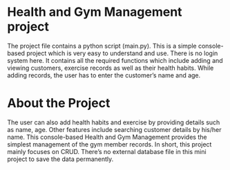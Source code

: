 # Health and Gym Management project
The project file contains a python script (main.py). This is a simple console-based project which is very easy to understand and use. There is no login system here. It contains all the required functions which include adding and viewing customers, exercise records as well as their health habits. While adding records, the user has to enter the customer’s name and age.

# About the Project
The user can also add health habits and exercise by providing details such as name, age. Other features include searching customer details by his/her name. This console-based Health and Gym Management provides the simplest management of the gym member records. In short, this project mainly focuses on CRUD. There’s no external database file in this mini project to save the data permanently.

